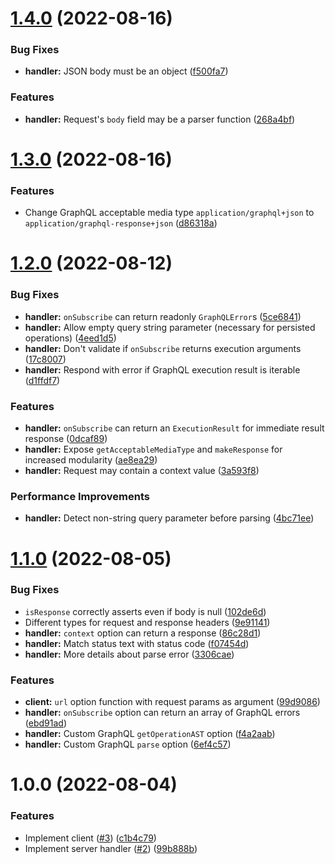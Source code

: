 # [1.4.0](https://github.com/enisdenjo/graphql-http/compare/v1.3.0...v1.4.0) (2022-08-16)


### Bug Fixes

* **handler:** JSON body must be an object ([f500fa7](https://github.com/enisdenjo/graphql-http/commit/f500fa70af442316732ddd0668d742a76b5fd4bb))


### Features

* **handler:** Request's `body` field may be a parser function ([268a4bf](https://github.com/enisdenjo/graphql-http/commit/268a4bf5dd4fd15191f40d3aa27ca1d71593a74d))

# [1.3.0](https://github.com/enisdenjo/graphql-http/compare/v1.2.0...v1.3.0) (2022-08-16)


### Features

* Change GraphQL acceptable media type `application/graphql+json` to `application/graphql-response+json` ([d86318a](https://github.com/enisdenjo/graphql-http/commit/d86318a7bc421ea5711200a61a50dc53db384eab))

# [1.2.0](https://github.com/enisdenjo/graphql-http/compare/v1.1.0...v1.2.0) (2022-08-12)


### Bug Fixes

* **handler:** `onSubscribe` can return readonly `GraphQLError`s ([5ce6841](https://github.com/enisdenjo/graphql-http/commit/5ce68417493ae6e9c88c024dab496aca1962423c))
* **handler:** Allow empty query string parameter (necessary for persisted operations) ([4eed1d5](https://github.com/enisdenjo/graphql-http/commit/4eed1d50c0d88d92dd8721cb8ed61ef426c53857))
* **handler:** Don't validate if `onSubscribe` returns execution arguments ([17c8007](https://github.com/enisdenjo/graphql-http/commit/17c8007bddc72a020d6daecfb8863a66bb91c65f))
* **handler:** Respond with error if GraphQL execution result is iterable ([d1ffdf7](https://github.com/enisdenjo/graphql-http/commit/d1ffdf7b1e538a28c27f8b8775f49019edd9247d))


### Features

* **handler:** `onSubscribe` can return an `ExecutionResult` for immediate result response ([0dcaf89](https://github.com/enisdenjo/graphql-http/commit/0dcaf89f3ffe86f5b471251eaf8959b350d11a5b))
* **handler:** Expose `getAcceptableMediaType` and `makeResponse` for increased modularity ([ae8ea29](https://github.com/enisdenjo/graphql-http/commit/ae8ea295b8e9a04bd4d146897f2594da79bfa293))
* **handler:** Request may contain a context value ([3a593f8](https://github.com/enisdenjo/graphql-http/commit/3a593f8184d11688b5c5e3f8d9b1624c27a667e7))


### Performance Improvements

* **handler:** Detect non-string query parameter before parsing ([4bc71ee](https://github.com/enisdenjo/graphql-http/commit/4bc71eec1c7f82f35a9b7173aa6e59fc0f2d5031))

# [1.1.0](https://github.com/enisdenjo/graphql-http/compare/v1.0.0...v1.1.0) (2022-08-05)


### Bug Fixes

* `isResponse` correctly asserts even if body is null ([102de6d](https://github.com/enisdenjo/graphql-http/commit/102de6d4023b35dc133c0cca99b92dfee36f9ebe))
* Different types for request and response headers ([9e91141](https://github.com/enisdenjo/graphql-http/commit/9e911414084f34d57b62527eeaede9042d27caec))
* **handler:** `context` option can return a response ([86c28d1](https://github.com/enisdenjo/graphql-http/commit/86c28d1bc40dc06bf6fbb3e71c7440968c4c2c17))
* **handler:** Match status text with status code ([f07454d](https://github.com/enisdenjo/graphql-http/commit/f07454d3a367fd62bd220f9810c1a4cc4ee6e439))
* **handler:** More details about parse error ([3306cae](https://github.com/enisdenjo/graphql-http/commit/3306caef07ac7d3a23deabae457b77051ae23636))


### Features

* **client:** `url` option function with request params as argument ([99d9086](https://github.com/enisdenjo/graphql-http/commit/99d90866bddb074587ae4a2bfe5a55c152f5014a))
* **handler:** `onSubscribe` option can return an array of GraphQL errors ([ebd91ad](https://github.com/enisdenjo/graphql-http/commit/ebd91ad9e178a1d3dca26c512e339502f8519381))
* **handler:** Custom GraphQL `getOperationAST` option ([f4a2aab](https://github.com/enisdenjo/graphql-http/commit/f4a2aab9e85300fe4a6fddab69a6b73d256e9cf5))
* **handler:** Custom GraphQL `parse` option ([6ef4c57](https://github.com/enisdenjo/graphql-http/commit/6ef4c572d52024d0b45303a2fd97e2da745b711d))

# 1.0.0 (2022-08-04)


### Features

* Implement client ([#3](https://github.com/enisdenjo/graphql-http/issues/3)) ([c1b4c79](https://github.com/enisdenjo/graphql-http/commit/c1b4c798c0d869085d9c6b0a2119ce807c00471b))
* Implement server handler ([#2](https://github.com/enisdenjo/graphql-http/issues/2)) ([99b888b](https://github.com/enisdenjo/graphql-http/commit/99b888b9ff0194f26fa1e7b056ed28feda88d29c))
